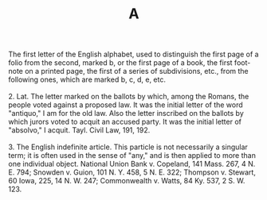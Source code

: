 ---
title: A
letter: A
permalink: "/definitions/a.html"
body: 1. The first letter of the English alphabet, used to distinguish the first page
  of a folio from the second, marked b, or the first page of a book, the first foot-note
  on a printed page, the first of a series of subdivisions, etc., from the following
  ones, which are marked b, c, d, e, etc. <br><br> 2. Lat. The letter marked on the
  ballots by which, among the Romans, the people voted against a proposed law. It
  was the initial letter of the word "antiquo," I am for the old law. Also the letter
  inscribed on the ballots by which jurors voted to acquit an accused party. It was
  the initial letter of "absolvo," I acquit. Tayl. Civil Law, 191, 192. <br><br> 3. The
  English indefinite article. This particle is not necessarily a singular term; it
  is often used in the sense of "any," and is then applied to more than one individual
  object. National Union Bank v. Copeland, 141 Mass. 267, 4 N. E. 794; Snowden v.
  Guion, 101 N. Y. 458, 5 N. E. 322; Thompson v. Stewart, 60 Iowa, 225, 14 N. W. 247;
  Commonwealth v. Watts, 84 Ky. 537, 2 S. W. 123.
published_at: '2018-08-05'
source: Black's Law Dictionary
layout: post
---